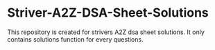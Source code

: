 # Striver-A2Z-DSA-Sheet-Solutions

This repository is created for strivers A2Z dsa sheet solutions.
It only contains solutions function for every questions.
